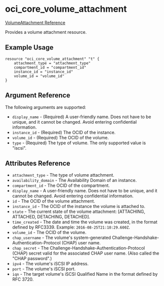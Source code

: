 # oci\_core\_volume\_attachment

[VolumeAttachment Reference][c5c67b38]

  [c5c67b38]: https://docs.us-phoenix-1.oraclecloud.com/api/#/en/iaas/20160918/VolumeAttachment/ "VolumeAttachmentReference"

Provides a volume attachment resource.

## Example Usage

```
resource "oci_core_volume_attachment" "t" {
    attachment_type = "attachment_type"
    compartment_id = "compartment_id"
    instance_id = "instance_id"
    volume_id = "volume_id"
}
```

## Argument Reference

The following arguments are supported:

* `display_name` - (Required) A user-friendly name. Does not have to be unique, and it cannot be changed. Avoid entering confidential information.
* `instance_id` - (Required) The OCID of the instance.
* `volume_id` - (Required) The OCID of the volume.
* `type` - (Required) The type of volume. The only supported value is "iscsi".


## Attributes Reference
* `attachment_type` - The type of volume attachment.
* `availability_domain` - The Availability Domain of an instance.
* `compartment_id` - The OCID of the compartment.
* `display_name` - A user-friendly name. Does not have to be unique, and it cannot be changed. Avoid entering confidential information.
* `id` - The OCID of the volume attachment.
* `instance_id` - The OCID of the instance the volume is attached to.
* `state` - The current state of the volume attachment: [ATTACHING, ATTACHED, DETACHING, DETACHED].
* `time_created` - The date and time the volume was created, in the format defined by RFC3339. Example: `2016-08-25T21:10:29.600Z`.
* `volume_id` - The OCID of the volume.
* `chap_username` - The volume's system-generated Challenge-Handshake-Authentication-Protocol (CHAP) user name.
* `chap_secret` - The Challenge-Handshake-Authentication-Protocol (CHAP) secret valid for the associated CHAP user name. (Also called the "CHAP password".)
* `ipv4` - The volume's iSCSI IP address.
* `port` - The volume's iSCSI port.
* `iqn` - The target volume's iSCSI Qualified Name in the format defined by RFC 3720.
